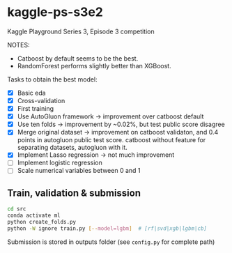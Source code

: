 # kaggle-ps-s3e2

Kaggle Playground Series 3, Episode 3 competition

NOTES:

* Catboost by default seems to be the best.
* RandomForest performs slightly better than XGBoost.

Tasks to obtain the best model:

* [x] Basic eda
* [x] Cross-validation
* [x] First training
* [x] Use AutoGluon framework -> improvement over catboost default
* [x] Use ten folds -> improvement by ~0.02%, but test public score disagree
* [x] Merge original dataset -> improvement on catboost validaton, and 0.4 points in autogluon public test score. catboost without feature for separating datasets, autogluon with it.
* [x] Implement Lasso regression -> not much improvement
* [ ] Implement logistic regression
* [ ] Scale numerical variables between 0 and 1

## Train, validation & submission

```bash
cd src
conda activate ml
python create_folds.py
python -W ignore train.py [--model=lgbm]  # [rf|svd|xgb|lgbm|cb]
```

Submission is stored in outputs folder (see `config.py` for complete path)
